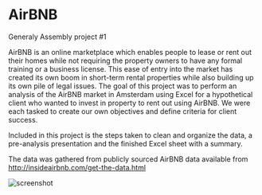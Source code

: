 # AirBNB

Generaly Assembly project #1

AirBNB is an online marketplace which enables people to lease or rent out their homes while not requiring the property owners to have any formal training or a business license. This ease of entry into the market has created its own boom in short-term rental properties while also building up its own pile of legal issues. The goal of this project was to perform an analysis of the AirBNB market in Amsterdam using Excel for a hypothetical client who wanted to invest in property to rent out using AirBNB. We were each tasked to create our own objectives and define criteria for client success.

Included in this project is the steps taken to clean and organize the data, a pre-analysis presentation and the finished Excel sheet with a summary.

The data was gathered from publicly sourced AirBNB data available from http://insideairbnb.com/get-the-data.html

![screenshot]( http://i.imgur.com/me8H5fD.jpg)
